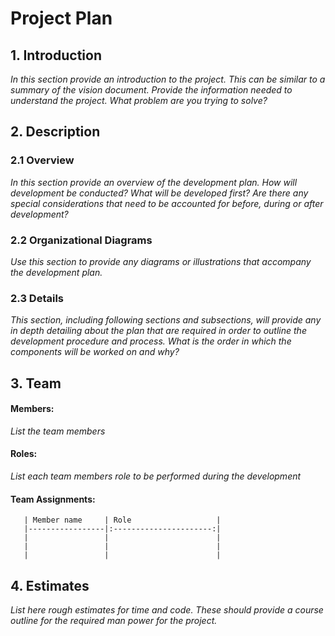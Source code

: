 # Project Plan


## 1. Introduction 
*In this section provide an introduction to the project. This can be similar to a summary of the vision document. Provide the information needed to understand the project. What problem are you trying to solve?*

## 2. Description


### 2.1 Overview
*In this section provide an overview of the development plan. How will development be conducted? What will be developed first? Are there any special considerations that need to be accounted for before, during or after development?*

### 2.2 Organizational Diagrams
*Use this section to provide any diagrams or illustrations that accompany the development plan.*

### 2.3 Details
*This section, including following sections and subsections, will provide any in depth detailing about the plan that are required in order to outline the development procedure and process. What is the order in which the components will be worked on and why?*

## 3. Team


#### Members: 
*List the team members*

#### Roles:
*List each team members role to be performed during the development*
   
#### Team Assignments:

       | Member name     | Role                   |
       |-----------------|:----------------------:|
       |                 |                        |
       |                 |                        |
       |             	 |                        |

## 4. Estimates
*List here rough estimates for time and code. These should provide a course outline for the required man power for the project.*